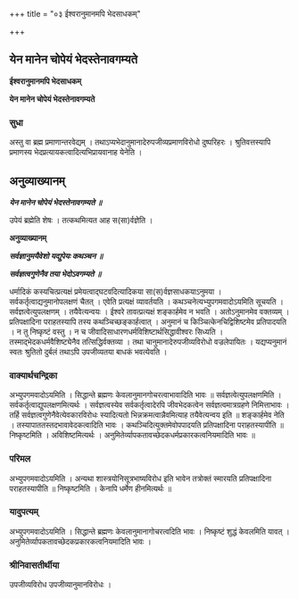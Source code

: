 +++
title = "०३ ईश्वरानुमानमपि भेदसाधकम्"

+++


## येन मानेन चोपेयं भेदस्तेनावगम्यते

**ईश्वरानुमानमपि भेदसाधकम्**

**येन मानेन चोपेयं भेदस्तेनावगम्यते**

### **सुधा**

अस्तु वा ब्रह्म प्रमाणान्तरवेद्यम् । तथाऽप्यभेदानुमानादेरुपजीव्यप्रमाणविरोधो दुष्परिहरः । श्रुतिवत्तस्यापि प्रमाणस्य भेदप्रत्यायकत्वादित्यभिप्रायवानाह येनेति ।

## **अनुव्याख्यानम्**

***येन मानेन चोपेयं भेदस्तेनावगम्यते ॥***

उपेयं ब्रह्मेति शेषः । तत्कथमित्यत आह स(सा)र्वज्ञेति ।

**अनुव्याख्यानम्**

***सर्वज्ञानुमयैवेशो यद्युपेयः कथञ्चन ॥***

***सर्वज्ञत्वगुणेनैव तया भेदोऽवगम्यते ॥***

धर्मादिकं कस्यचित्प्रत्यक्षं प्रमेयत्वाद्घटवदित्यादिकया सा(स)र्वज्ञसाधकयाऽनुमया । सर्वकर्तृत्वाद्यनुमानोपलक्षणं चैतत् । एवेति प्रत्यक्षं व्यावर्तयति । कथञ्चनेत्यभ्युपगमवादोऽयमिति सूचयति । सर्वज्ञत्वेत्युपलक्षणम् । तयैवेत्यन्वयः । ईश्वरे तावत्प्रत्यक्षं शङ्कार्हमेव न भवति । अतोऽनुमानमेव वक्तव्यम् । प्रतिपक्षादिना पराहतस्यापि तस्य कथञ्चिच्छङ्कार्हत्वात् । अनुमानं च किञ्चित्केनचिद्विशिष्टमेव प्रतिपादयति । न तु निष्कृष्टं वस्तु । न च जीवादिसाधारणधर्मविशिष्टार्थसिद्धावीश्वरः सिध्यति । तस्माद्भेदकधर्मवैशिष्ट्येनैव तत्सिद्धिर्वक्तव्या । तथा चानुमानादेरुपजीव्यविरोधो वज्रलेपायितः । यद्यप्यनुमानं स्वतः श्रुतितो दुर्बलं तथाऽपि उपजीव्यतया बाधकं भवत्येवति ।

### **वाक्यार्थचन्द्रिका**

अभ्युपगमवादोऽयमिति । सिद्धान्ते ब्रह्मणः केवलानुमानगोचरत्वाभावादिति भावः ॥ सर्वज्ञत्वेत्युपलक्षणमिति । सर्वकर्तृत्वाद्युपलक्षणमित्यर्थः । सर्वज्ञत्वस्येव सर्वकर्तृत्वादेरपि जीवभेदकत्वेन सर्वज्ञत्वमात्रग्रहणे निमित्ताभावः । तर्हि सर्वज्ञत्वगुणेनैवेत्येवकारविरोधः स्यादित्यतो भिन्नक्रमत्वान्नैवमित्याह तयैवेत्यन्वय इति ॥ शङ्कार्हमेव नेति । तस्यापाततस्तदभावावेदकत्वादिति भावः । कथञ्चिदित्युक्तमेवोपपादयति प्रतिपक्षादिना पराहतस्यापीति ॥ निष्कृष्टमिति । अविशिष्टमित्यर्थः । अनुमितेर्व्यापकतावच्छेदकधर्मप्रकारकत्वनियमादिति भावः ॥

### **परिमल**

अभ्युपगमवादोऽयमिति । अन्यथा शास्त्रयोनिसूत्रभाष्यविरोध इति भावेन तत्रोक्तं स्मारयति प्रतिपक्षादिना पराहतस्यापीति ॥ निष्कृष्टमिति । केनापि धर्मेण हीनमित्यर्थः ॥

### **यादुपत्यम्**

अभ्युपगमवादोऽयमिति । सिद्धान्ते ब्रह्मणः केवलानुमानागोचरत्वदिति भावः । निष्कृष्टं शुद्धं केवलमिति यावत् । अनुमितेर्व्यापकतावच्छेदकप्रकारकत्वनियमादिति भावः ।

### **श्रीनिवासतीर्थीया**

उपजीव्यविरोध उपजीव्यानुमानविरोधः ।

